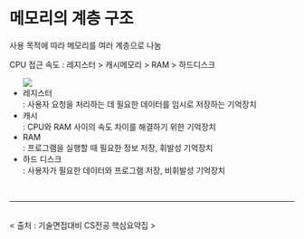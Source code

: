 <h1>메모리의 계층 구조</h1>
<p>사용 목적에 따라 메모리를 여러 계층으로 나눔</p>
<p>CPU 접근 속도 : 레지스터 > 캐시메모리 > RAM > 하드디스크</p>
<ul>
    <img src="https://lh7-us.googleusercontent.com/SBELEqZGsV2br7DCY5XEBNcCopUM1pvyshAn7TaQ90kjYsKzSSjsEAEWdlNlZ8Mud-NQnjjHu0Bf_Tru17VouUfS4fTy3Lo-J1a8HjTNNuilh9Q9MdzjfoadbnOHUekbv50fp7BCxJ3fCgyqd_6pfYQ" />
    <li>레지스터<br>
    : 사용자 요청을 처리하는 데 필요한 데이터를 임시로 저장하는 기억장치</li>
    <li>캐시<br>
    : CPU와 RAM 사이의 속도 차이를 해결하기 위한 기억장치</li>
    <li>RAM<br> 
    : 프로그램을 실행할 때 필요한 정보 저장, 휘발성 기억장치</li>
    <li>하드 디스크<br> 
    : 사용자가 필요한 데이터와 프로그램 저장, 비휘발성 기억장치</li>
</ul>
<br>

--- 

<br>
< 출처 : 기술면접대비 CS전공 핵심요약집 >